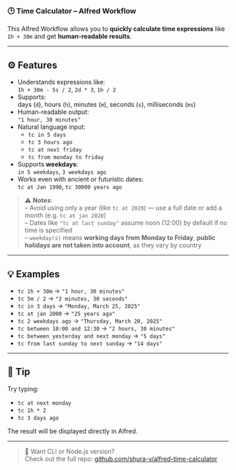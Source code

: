 ### 🕒 **Time Calculator – Alfred Workflow**

This Alfred Workflow allows you to **quickly calculate time expressions** like `1h + 30m` and get **human-readable results**.

---

## ⚙️ Features

- Understands expressions like:  
  `1h + 30m - 5s / 2`, `2d * 3`, `1h / 2`
- Supports:  
  days (`d`), hours (`h`), minutes (`m`), seconds (`s`), milliseconds (`ms`)
- Human-readable output:  
  `"1 hour, 30 minutes"`
- Natural language input:
  - `tc in 5 days`
  - `tc 3 hours ago`
  - `tc at next friday`
  - `tc from monday to friday`
- Supports **weekdays**:  
  `in 5 weekdays`, `3 weekdays ago`
- Works even with ancient or futuristic dates:  
  `tc at Jan 1990`, `tc 30000 years ago`

> ⚠️ **Notes**:  
> – Avoid using only a year (like `tc at 2020`) — use a full date or add a month (e.g. `tc at jan 2020`)  
> – Dates like `"tc at last sunday"` assume noon (12:00) by default if no time is specified  
> – `weekday(s)` means **working days from Monday to Friday**, **public holidays are not taken into account**, as they vary by country

---

## 💡 Examples

- `tc 1h + 30m` → `"1 hour, 30 minutes"`
- `tc 5m / 2` → `"2 minutes, 30 seconds"`
- `tc in 3 days` → `"Monday, March 25, 2025"`
- `tc at jan 2000` → `"25 years ago"`
- `tc 2 weekdays ago` → `"Thursday, March 20, 2025"`
- `tc between 10:00 and 12:30` → `"2 hours, 30 minutes"`
- `tc between yesterday and next monday` → `"5 days"`
- `tc from last sunday to next sunday` → `"14 days"`

---

## 🙌 Tip

Try typing:
- `tc at next monday`
- `tc 1h * 2`
- `tc 3 days ago`

The result will be displayed directly in Alfred.

---

> 💬 Want CLI or Node.js version?  
> Check out the full repo: [github.com/shura-v/alfred-time-calculator](https://github.com/shura-v/alfred-time-calculator)
